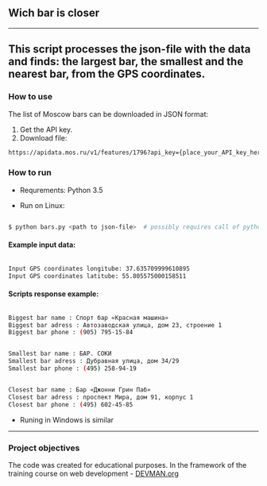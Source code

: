 ## Wich bar is closer
---
This script processes the json-file with the data and finds:
the largest bar, the smallest and the nearest bar, from the GPS coordinates.
---

### How to use

The list of Moscow bars can be downloaded in JSON format:
1. Get the API key.
2. Download file: 
```bash
https://apidata.mos.ru/v1/features/1796?api_key={place_your_API_key_here}
```

### How to run

+ Requrements: Python 3.5

+ Run on Linux:

```bash

$ python bars.py <path to json-file>  # possibly requires call of python3 executive instead of just python

```
#### Example input data:
```bash

Input GPS coordinates longitube: 37.635709999610895
Input GPS coordinates latitube: 55.805575000158511

```

#### Scripts response example:
```bash

Biggest bar name : Спорт бар «Красная машина»
Biggest bar adress : Автозаводская улица, дом 23, строение 1
Biggest bar phone : (905) 795-15-84


Smallest bar name : БАР. СОКИ
Smallest bar adress : Дубравная улица, дом 34/29
Smallest bar phone : (495) 258-94-19


Closest bar name : Бар «Джонни Грин Паб»
Closest bar adress : проспект Мира, дом 91, корпус 1
Closest bar phone : (495) 602-45-85

```

+ Runing in Windows is similar

---
### Project objectives

The code was created for educational purposes.
In the framework of the training course on web development - [DEVMAN.org](https://devman.org)
